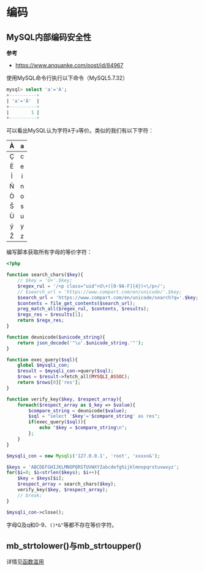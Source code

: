 # 编码

## MySQL内部编码安全性

**参考**

- https://www.anquanke.com/post/id/84967

使用MySQL命令行执行以下命令（MySQL5.7.32）

```sql
mysql> select 'a'='À';
+----------+
| 'a'='À'  |
+----------+
|        1 |
+----------+
```

可以看出MySQL认为字符`À`于`a`等价。类似的我们有以下字符：

|  À   |  a   |
| :--: | :--: |
|  Ç   |  c   |
|  È   |  e   |
|  Ì   |  i   |
|  Ñ   |  n   |
|  Ò   |  o   |
|  Š   |  s   |
|  Ù   |  u   |
|  ý   |  y   |
|  Ž   |  z   |

编写脚本获取所有字母的等价字符：

```php
<?php

function search_chars($key){
	// $key = 'U+'.$key;
	$regex_rul = '/<p class="uid">U\+([0-9A-F]{4})<\/p>/';
	// $search_url = 'https://www.compart.com/en/unicode/'.$key;
	$search_url = 'https://www.compart.com/en/unicode/search?q='.$key;
	$contents = file_get_contents($search_url);
	preg_match_all($regex_rul, $contents, $results);
	$regx_res = $results[1];
	return $regx_res;
}

function deunicode($unicode_string){
	return json_decode('"\u'.$unicode_string.'"');
}

function exec_query($sql){
	global $mysqli_con;
	$result = $mysqli_con->query($sql);
	$rows = $result->fetch_all(MYSQLI_ASSOC);
	return $rows[0]['res'];
}

function verify_key($key, $respect_array){
	foreach($respect_array as $_key => $value){
		$compare_string = deunicode($value);
		$sql = "select '$key'='$compare_string' as res";
		if(exec_query($sql)){
			echo "$key = $compare_string\n";
		};
	}
}

$mysqli_con = new Mysqli('127.0.0.1', 'root', 'xxxxx&');

$keys = 'ABCDEFGHIJKLMNOPQRSTUVWXYZabcdefghijklmnopqrstuvwxyz';
for($i=0; $i<strlen($keys); $i++){
	$key = $keys[$i];
	$respect_array = search_chars($key);
	verify_key($key, $respect_array);
	// break;
}

$mysqli_con->close();
```

字母Q及q和0-9、`()*&^`等都不存在等价字符。

## mb_strtolower()与mb_strtoupper()

详情见[函数滥用](./函数滥用.md)